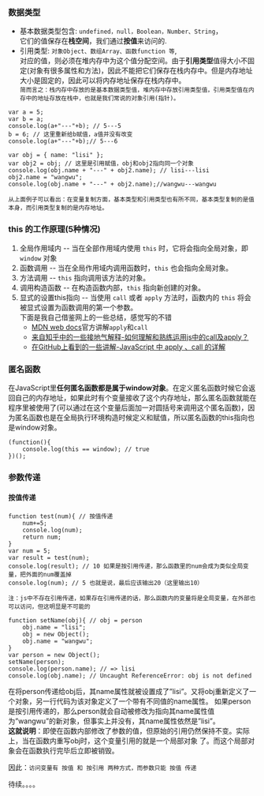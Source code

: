 ### 数据类型
- 基本数据类型包含: `undefined，null，Boolean，Number、String`，</br>
它们的值保存在<b>栈空间</b>，我们通过<b>按值</b>来访问的.
- 引用类型: `对象Object、数组Array、函数function 等`,</br>
对应的值，则必须在堆内存中为这个值分配空间。由于<b>引用类型</b>值得大小不固定(对象有很多属性和方法)，因此不能把它们保存在栈内存中。但是内存地址大小是固定的，因此可以将内存地址保存在栈内存中。</br>
`简而言之：栈内存中存放的是基本数据类型值，堆内存中存放引用类型值，引用类型值在内存中的地址存放在栈中，也就是我们常说的对象引用(指针)。`

```
var a = 5;
var b = a;
console.log(a+"---"+b); // 5---5
b = 6; // 这里重新给b赋值，a值并没有改变
console.log(a+"---"+b);// 5---6

var obj = { name: "lisi" };
var obj2 = obj; // 这里是引用赋值，obj和obj2指向同一个对象
console.log(obj.name + "---" + obj2.name); // lisi---lisi
obj2.name = "wangwu";
console.log(obj.name + "---" + obj2.name);//wangwu---wangwu
```
`从上面例子可以看出：在变量复制方面，基本类型和引用类型也有所不同，基本类型复制的是值本身，而引用类型复制的是内存地址。`

### this 的工作原理(5种情况)
1. 全局作用域内 -- 当在全部作用域内使用 `this` 时，它将会指向全局对象，即 `window` 对象
2. 函数调用 -- 当在全局作用域内调用函数时，`this` 也会指向全局对象。
3. 方法调用 -- `this` 指向调用该方法的对象。
4. 调用构造函数 -- 在构造函数内部，`this` 指向新创建的对象。
5. 显式的设置this指向 -- 当使用 `call` 或者 `apply` 方法时，函数内的 `this` 将会被显式设置为函数调用的第一个参数。</br>
    下面是我自己借鉴网上的一些总结，感觉写的不错</br>
    - [MDN web docs](https://developer.mozilla.org/zh-CN/docs/Web/JavaScript/Reference/Global_Objects/Function/apply)官方讲解`apply`和`call`
    - [来自知乎中的一些接地气解释-如何理解和熟练运用js中的call及apply？](https://www.zhihu.com/question/20289071)
    - [在GitHub上看到的一些讲解-JavaScript 中 apply 、call 的详解](https://github.com/lin-xin/blog/issues/7)

<h3>匿名函数</h3>
在JavaScript里<b>任何匿名函数都是属于window对象</b>。在定义匿名函数时候它会返回自己的内存地址，如果此时有个变量接收了这个内存地址，那么匿名函数就能在程序里被使用了(可以通过在这个变量后面加一对圆括号来调用这个匿名函数)，因为匿名函数也是在全局执行环境构造时候定义和赋值，所以匿名函数的this指向也是window对象。

```
(function(){
    console.log(this == window); // true
})();
```

### 参数传递
#### 按值传递

```       
function test(num){ // 按值传递
    num+=5;
    console.log(num);
    return num;
}
var num = 5;
var result = test(num);
console.log(result); // 10 如果是按引用传递，那么函数里的num会成为类似全局变量，把外面的num覆盖掉
console.log(num); // 5 也就是说，最后应该输出20（这里输出10）
```
`注：js中不存在引用传递，如果存在引用传递的话，那么函数内的变量将是全局变量，在外部也可以访问，但这明显是不可能的`

```
function setName(obj){ // obj = person
    obj.name = "lisi";
    obj = new Object();
    obj.name = "wangwu";
}
var person = new Object();
setName(person);
console.log(person.name); // => lisi
console.log(obj.name); // Uncaught ReferenceError: obj is not defined
```
在将person传递给obj后，其name属性就被设置成了”lisi”。又将obj重新定义了一个对象，另一行代码为该对象定义了一个带有不同值的name属性。 
如果person是按引用传递的，那么person就会自动被修改为指向其name属性值为”wangwu”的新对象，但事实上并没有，其name属性依然是”lisi”。</br> 
<b>这就说明</b>：即使在函数内部修改了参数的值，但原始的引用仍然保持不变。实际上，当在函数内重写obj时，这个变量引用的就是一个局部对象   了。而这个局部对象会在函数执行完毕后立即被销毁。

因此：`访问变量有 按值 和 按引用 两种方式，而参数只能 按值 传递`

待续。。。。
